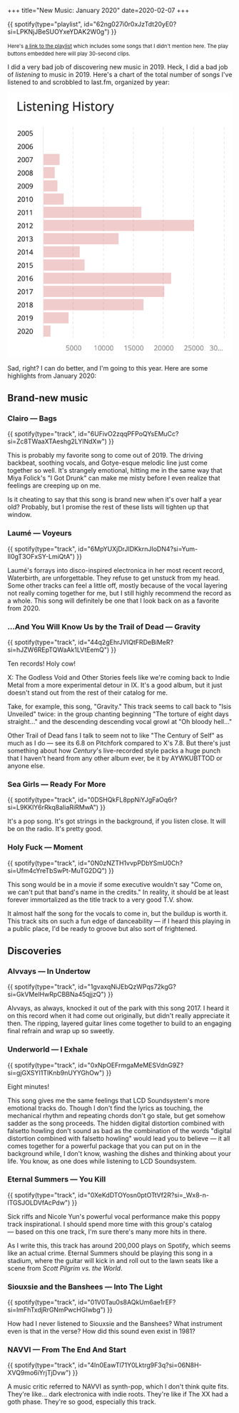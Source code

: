 +++
title="New Music:  January 2020"
date=2020-02-07
+++

{{ spotify(type="playlist", id="62ng027i0r0xJzTdt20yE0?si=LPKNjJBeSUOYxeYDAK2W0g") }}

<small>Here's <a href="https://open.spotify.com/playlist/62ng027i0r0xJzTdt20yE0?si=-WImBfZFQeOPGQ1FfetAaA">a link to the playlist</a> which includes some songs that I didn't mention here. The play buttons embedded here will play 30-second clips.</small>

I did a very bad job of discovering new music in 2019.  Heck, I did a bad job of _listening_ to music in 2019.  Here's a chart of the total number of songs I've listened to and scrobbled to last.fm, organized by year:

<img src="../../images/listening_history.png" class="no-expand" />

Sad, right?  I can do better, and I'm going to this year.  Here are some highlights from January 2020:

## Brand-new music

### Clairo — Bags

{{ spotify(type="track", id="6UFivO2zqqPFPoQYsEMuCc?si=Zc8TWaaXTAeshg2LYlNdXw") }}

This is probably my favorite song to come out of 2019.  The driving backbeat, soothing vocals, and Gotye-esque melodic line just come together so well.  It's strangely emotional, hitting me in the same way that Miya Folick's "I Got Drunk" can make me misty before I even realize that feelings are creeping up on me.

Is it cheating to say that this song is brand new when it's over half a year old?  Probably, but I promise the rest of these lists will tighten up that window.

### Laumé — Voyeurs

{{ spotify(type="track", id="6MpYUXjDrJIDKkrnJIoDN4?si=Yum-Il0gT3OFxSY-LmiQtA") }}

Laumé's forrays into disco-inspired electronica in her most recent record, Waterbirth, are unforgettable.  They refuse to get unstuck from my head.  Some other tracks can feel a little off, mostly because of the vocal layering not really coming together for me, but I still highly recommend the record as a whole.  This song will definitely be one that I look back on as a favorite from 2020.

### …And You Will Know Us by the Trail of Dead — Gravity

{{ spotify(type="track", id="44q2gEhrJVIQtFRDeBiMeR?si=hJZW6REpTQWaAk1LVtEemQ") }}

Ten records!  Holy cow!

X: The Godless Void and Other Stories feels like we're coming back to Indie Metal from a more experimental detour in IX.  It's a good album, but it just doesn't stand out from the rest of their catalog for me.

Take, for example, this song, "Gravity." This track seems to call back to "Isis Unveiled" twice:  in the group chanting beginning "The torture of eight days straight…" and the descending descending vocal growl at "Oh bloody hell…"

Other Trail of Dead fans I talk to seem not to like "The Century of Self" as much as I do — see its 6.8 on Pitchfork compared to X's 7.8.  But there's just something about how _Century_'s live-recorded style packs a huge punch that I haven't heard from any other album ever, be it by AYWKUBTTOD or anyone else.

### Sea Girls — Ready For More

{{ spotify(type="track", id="0DSHQkFL8ppNiYJgFaOq6r?si=L9KKlY6rRkq8aIiaRiRMwA") }}

It's a pop song.  It's got strings in the background, if you listen close.  It will be on the radio.  It's pretty good.

### Holy Fuck — Moment

{{ spotify(type="track", id="0N0zNZTH1vvpPDbYSmU0Ch?si=Ufm4cYreTbSwPt-MuTG2DQ") }}

This song would be in a movie if some executive wouldn't say "Come on, we can't put that band's name in the credits."  In reality, it should be at least forever immortalized as the title track to a very good T.V. show.

It almost half the song for the vocals to come in, but the buildup is worth it.  This track sits on such a fun edge of danceability — if I heard this playing in a public place, I'd be ready to groove but also sort of frightened.

## Discoveries

### Alvvays — In Undertow

{{ spotify(type="track", id="1gvaxqNiJEbQzWPqs72kgG?si=GkVMelHwRpCBBNa45qjjzQ") }}

Alvvays, as always, knocked it out of the park with this song 2017.  I heard it on this record when it had come out originally, but didn't really appreciate it then.  The ripping, layered guitar lines come together to build to an engaging final refrain and wrap up so sweetly.

### Underworld — I Exhale

{{ spotify(type="track", id="0xNpOEFrmgaMeMESVdnG9Z?si=gjGXSYI1TIKnb9nUYYGhOw") }}

Eight minutes!

This song gives me the same feelings that LCD Soundsystem's more emotional tracks do.  Though I don't find the lyrics as touching, the mechanical rhythm and repeating chords don't go stale, but get somehow sadder as the song proceeds.  The hidden digital distortion combined with falsetto howling don't sound as bad as the combination of the words "digital distortion combined with falsetto howling" would lead you to believe — it all comes together for a powerful package that you can put on in the background while, I don't know, washing the dishes and thinking about your life.  You know, as one does while listening to LCD Soundsystem.

### Eternal Summers — You Kill

{{ spotify(type="track", id="0XeKdDTOYosn0ptOTtVf2R?si=_Wx8-n-lTGSJOLDVfAcPdw") }}

Sick riffs and Nicole Yun's powerful vocal performance make this poppy track inspirational.  I should spend more time with this group's catalog — based on this one track, I'm sure there's many more hits in there.

As I write this, this track has around 200,000 plays on Spotify, which seems like an actual crime.  Eternal Summers should be playing this song in a stadium, where the guitar will kick in and roll out to the lawn seats like a scene from _Scott Pilgrim vs. the World_.

### Siouxsie and the Banshees — Into The Light

{{ spotify(type="track", id="01V0Tau0s8AQkUm6ae1rEF?si=ImFhTxdjRrGNmPwcHGIwbg") }}

How had I never listened to Siouxsie and the Banshees?  What instrument even is that in the verse?  How did this sound even exist in 1981?

### NAVVI — From The End And Start

{{ spotify(type="track", id="4In0EawTl71Y0Lktrg9F3q?si=06N8H-XVQ9mo6iYrjTjDvw") }}

A music critic referred to NAVVI as synth-pop, which I don't think quite fits.  They're like… dark electronica with indie roots.  They're like if The XX had a goth phase.  They're so good, especially this track.
